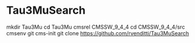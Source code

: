 # Tau3MuSearch

mkdir Tau3Mu
cd Tau3Mu
cmsrel CMSSW_9_4_4
cd CMSSW_9_4_4/src
cmsenv
git cms-init
git clone https://github.com/rvenditti/Tau3MuSearch
